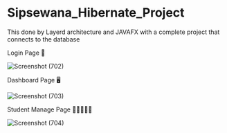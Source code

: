 # Sipsewana_Hibernate_Project

This done by Layerd architecture and JAVAFX with a complete project that connects to the database

Login Page 🔐

![Screenshot (702)](https://user-images.githubusercontent.com/87766409/147842380-21cb7b40-caf6-4812-ae1f-1c635b17a650.png)

Dashboard Page 🖥

![Screenshot (703)](https://user-images.githubusercontent.com/87766409/147842383-349f7f73-c7ef-44df-ad7f-edafb03c723d.png)

Student Manage Page 👩🏼‍🤝‍👩🏻

![Screenshot (704)](https://user-images.githubusercontent.com/87766409/147842385-44e536c3-5972-4723-bbff-ec70181f84d6.png)

